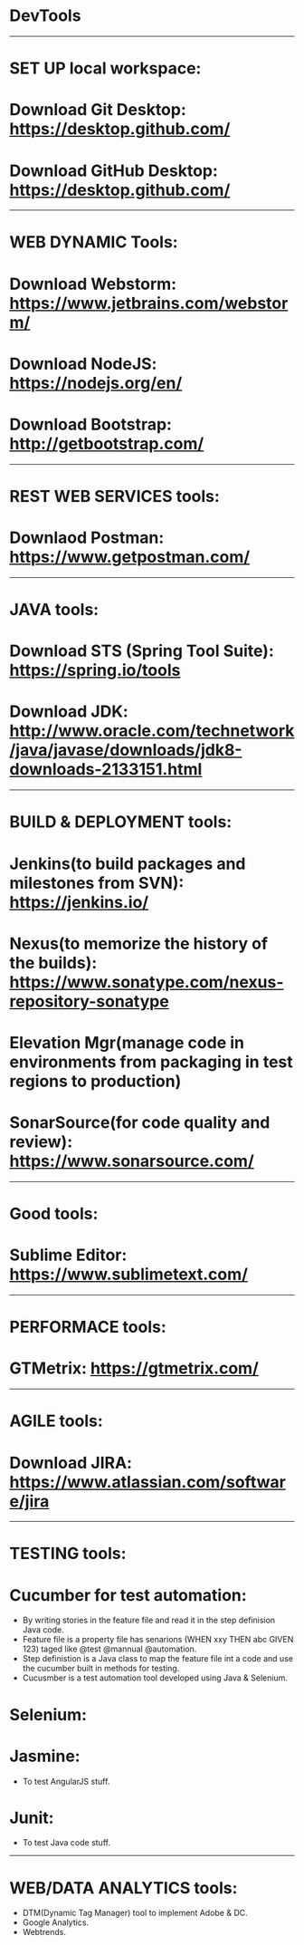 # DevTools
-----------------------------------------------------------
# SET UP local workspace:
# Download Git Desktop: https://desktop.github.com/
# Download GitHub Desktop: https://desktop.github.com/ 
-----------------------------------------------------------
# WEB DYNAMIC Tools:
# Download Webstorm: https://www.jetbrains.com/webstorm/
# Download NodeJS: https://nodejs.org/en/
# Download Bootstrap: http://getbootstrap.com/
-----------------------------------------------------------
# REST WEB SERVICES tools:
# Downlaod Postman: https://www.getpostman.com/
-----------------------------------------------------------
# JAVA tools:
# Download STS (Spring Tool Suite): https://spring.io/tools
# Download JDK: http://www.oracle.com/technetwork/java/javase/downloads/jdk8-downloads-2133151.html
-----------------------------------------------------------
# BUILD & DEPLOYMENT tools:
# Jenkins(to build packages and milestones from SVN): https://jenkins.io/ 
# Nexus(to memorize the history of the builds): https://www.sonatype.com/nexus-repository-sonatype
# Elevation Mgr(manage code in environments from packaging in test regions to production)
# SonarSource(for code quality and review): https://www.sonarsource.com/
-----------------------------------------------------------
# Good tools:
# Sublime Editor: https://www.sublimetext.com/
-----------------------------------------------------------
# PERFORMACE tools:
# GTMetrix: https://gtmetrix.com/
-----------------------------------------------------------
# AGILE tools:
# Download JIRA: https://www.atlassian.com/software/jira
-----------------------------------------------------------
# TESTING tools:
# Cucumber for test automation:
- By writing stories in the feature file and read it in the step definision Java code.
- Feature file is a property file has senarions (WHEN xxy THEN abc GIVEN 123) taged like @test @mannual @automation.
- Step definistion is a Java class to map the feature file int a code and use the cucumber built in methods for testing. 
- Cucusmber is a test automation tool developed using Java & Selenium.
# Selenium:
# Jasmine:
- To test AngularJS stuff.
# Junit:
- To test Java code stuff.
-----------------------------------------------------------
# WEB/DATA ANALYTICS tools:
- DTM(Dynamic Tag Manager) tool to implement Adobe & DC.
- Google Analytics.
- Webtrends.

